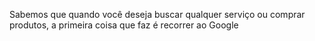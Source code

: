 Sabemos que quando você
deseja buscar qualquer
serviço ou comprar produtos,
a primeira coisa que faz é
recorrer ao Google
